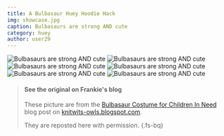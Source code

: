 ```yaml
---
title: A Bulbasaur Huey Hoodie Hack
img: showcase.jpg
caption: Bulbasaurs are strong AND cute
category: huey
author: user29
---
```

![Bulbasaurs are strong AND cute](/img/showcase/bulbasaur-huey/1.jpg)
![Bulbasaurs are strong AND cute](/img/showcase/bulbasaur-huey/2.jpg)
![Bulbasaurs are strong AND cute](/img/showcase/bulbasaur-huey/3.jpg)
![Bulbasaurs are strong AND cute](/img/showcase/bulbasaur-huey/4.jpg)
![Bulbasaurs are strong AND cute](/img/showcase/bulbasaur-huey/5.jpg)
![Bulbasaurs are strong AND cute](/img/showcase/bulbasaur-huey/6.jpg)

> #### See the original on Frankie's blog
> These picture are from the [Bulbasaur Costume for Children In Need](http://knitwits-owls.blogspot.be/2017/11/bulbasaur-costume-for-children-in-need.html) 
> blog post on [knitwits-owls.blogspot.com](http://knitwits-owls.blogspot.be).
>
> They are reposted here with permission.
{.fs-bq}

